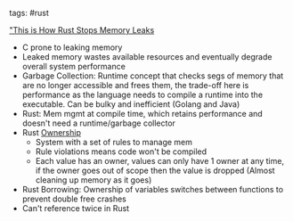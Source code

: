 tags: #rust 

["This is How Rust Stops Memory Leaks](https://www.youtube.com/watch?v=DJdUjjOmyx8)

+ C prone to leaking memory
+ Leaked memory wastes available resources and eventually degrade overall system performance
+ Garbage Collection: Runtime concept that checks segs of memory that are no longer accessible and frees them, the trade-off here is performance as the language needs to compile a runtime into the executable. Can be bulky and inefficient (Golang and Java)
+ Rust: Mem mgmt at compile time, which retains performance and doesn't need a runtime/garbage collector
+ Rust [Ownership](https://doc.rust-lang.org/book/ch04-01-what-is-ownership.html)
	+ System with a set of rules to manage mem
	+ Rule violations means code won't be compiled
	+ Each value has an owner, values can only have 1 owner at any time, if the owner goes out of scope then the value is dropped (Almost cleaning up memory as it goes)
+ Rust Borrowing: Ownership of variables switches between functions to prevent double free crashes
+ Can't reference twice in Rust